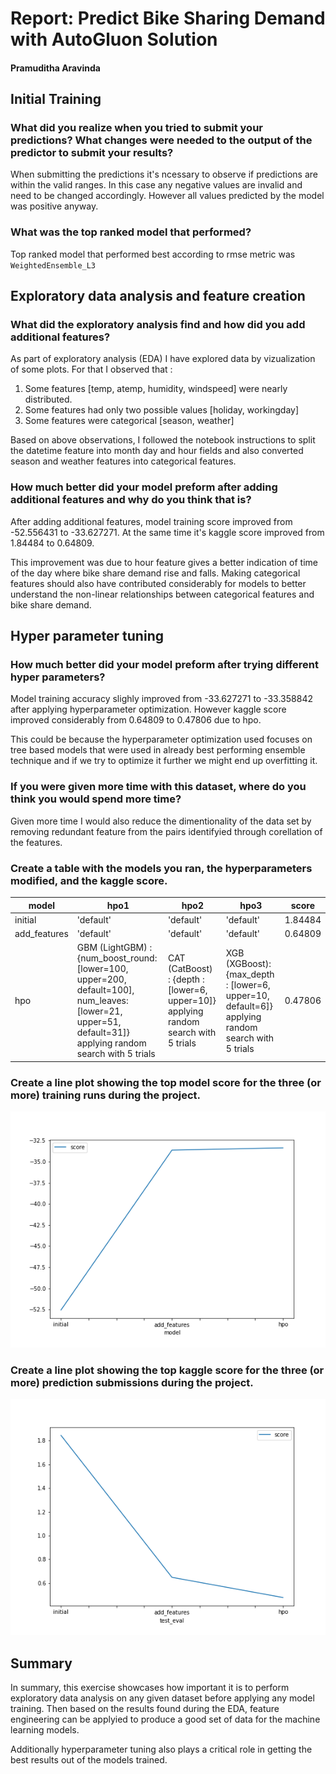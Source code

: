 # Report: Predict Bike Sharing Demand with AutoGluon Solution
#### Pramuditha Aravinda

## Initial Training
### What did you realize when you tried to submit your predictions? What changes were needed to the output of the predictor to submit your results?
When submitting the predictions it's ncessary to observe if predictions are within the valid ranges. In this case any negative values are invalid and need to be changed accordingly. However all values predicted by the model was positive anyway.

### What was the top ranked model that performed?
Top ranked model that performed best according to rmse metric was `WeightedEnsemble_L3`

## Exploratory data analysis and feature creation
### What did the exploratory analysis find and how did you add additional features?
As part of exploratory analysis (EDA) I have explored data by vizualization of some plots. For that I observed that :

1. Some features [temp, atemp, humidity, windspeed] were nearly distributed.
2. Some features had only two possible values [holiday, workingday]
3. Some features were categorical [season, weather]

Based on above observations, I followed the notebook instructions to split the datetime feature into month day and hour fields and also converted season and weather features into categorical features.

### How much better did your model preform after adding additional features and why do you think that is?
After adding additional features, model training score improved from -52.556431 to -33.627271. At the same time it's kaggle score improved from 1.84484 to 0.64809.

This improvement was due to hour feature gives a better indication of time of the day where bike share demand rise and falls. Making categorical features should also have contributed considerably for models to better understand the non-linear relationships between categorical features and bike share demand.

## Hyper parameter tuning
### How much better did your model preform after trying different hyper parameters?
Model training accuracy slighly improved from -33.627271 to -33.358842 after applying hyperparameter optimization. However kaggle score improved considerably from 0.64809 to 0.47806 due to hpo.

This could be because the hyperparameter optimization used focuses on tree based models that were used in already best performing ensemble technique and if we try to optimize it further we might end up overfitting it.

### If you were given more time with this dataset, where do you think you would spend more time?
Given more time I would also reduce the dimentionality of the data set by removing redundant feature from the pairs identifyied through corellation of the features.

### Create a table with the models you ran, the hyperparameters modified, and the kaggle score.
|model|hpo1|hpo2|hpo3|score|
|--|--|--|--|--|
|initial|'default'|'default'|'default'|1.84484|
|add_features|'default'|'default'|'default'|0.64809|
|hpo|GBM (LightGBM) : {num_boost_round: [lower=100, upper=200, default=100], num_leaves:[lower=21, upper=51, default=31]} applying random search with 5 trials|CAT (CatBoost) : {depth : [lower=6, upper=10]} applying random search with 5 trials|XGB (XGBoost): {max_depth : [lower=6, upper=10, default=6]} applying random search with 5 trials|0.47806|

### Create a line plot showing the top model score for the three (or more) training runs during the project.

![model_train_score.png](model_train_score.png)

### Create a line plot showing the top kaggle score for the three (or more) prediction submissions during the project.

![model_test_score.png](model_test_score.png)

## Summary
In summary, this exercise showcases how important it is to perform exploratory data analysis on any given dataset before applying any model training. Then based on the results found during the EDA, feature engineering can be applyied to produce a good set of data for the machine learning models.

Additionally hyperparameter tuning also plays a critical role in getting the best results out of the models trained.
